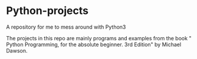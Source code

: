 # Python-projects
A repository for me to mess around with Python3

The projects in this repo are mainly programs and examples from the book " Python Programming, for the absolute beginner. 3rd Edition" by Michael Dawson.
